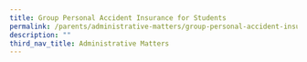 ```yaml
---
title: Group Personal Accident Insurance for Students
permalink: /parents/administrative-matters/group-personal-accident-insurance/
description: ""
third_nav_title: Administrative Matters
---
```

